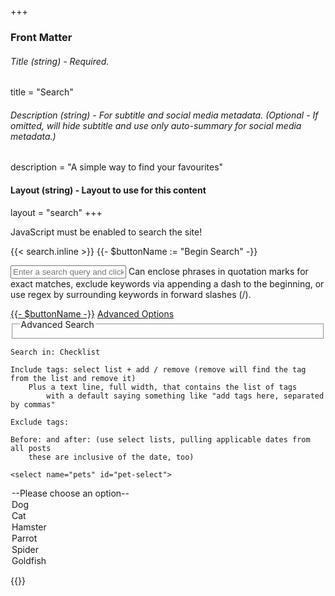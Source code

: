 +++
### Front Matter

###### Title (string) - Required.
title = "Search"

###### Description (string) - For subtitle and social media metadata. (Optional - If omitted, will hide subtitle and use only auto-summary for social media metadata.)
description = "A simple way to find your favourites"

#### Layout (string) - Layout to use for this content
layout = "search"
+++

<noscript>JavaScript must be enabled to search the site!</noscript>

{{< search.inline >}}
{{- $buttonName := "Begin Search" -}}
<form class='js-only' action='javascript:search();'>
	<input id='search-input' class='text-input' placeholder='Enter a search query and click "{{- $buttonName -}}"' title='Enter a search query and click "{{- $buttonName -}}"'/>
	Can enclose phrases in quotation marks for exact matches, exclude keywords via appending a dash to the beginning, or use regex by surrounding keywords in forward slashes (/).
	<p id='error-box' class='error-box hidden'></p>
	<a href='javascript:search();'>{{- $buttonName -}}</a>
	<a href='javascript:openAdvanced();'>Advanced Options</a>
	<fieldset id='advanced' class='hidden'>
		<legend>Advanced Search</legend>
	</fieldset>
	
	Search in: Checklist
	
	Include tags: select list + add / remove (remove will find the tag from the list and remove it)
		Plus a text line, full width, that contains the list of tags
			with a default saying something like "add tags here, separated by commas"
	
	Exclude tags: 
	
	Before: and after: (use select lists, pulling applicable dates from all posts
		these are inclusive of the date, too)
	
	<select name="pets" id="pet-select">
  <option value="">--Please choose an option--</option>
  <option value="dog">Dog</option>
  <option value="cat">Cat</option>
  <option value="hamster">Hamster</option>
  <option value="parrot">Parrot</option>
  <option value="spider">Spider</option>
  <option value="goldfish">Goldfish</option>
</select>
	
</form>

<div id='results-container'></div>
{{</ search.inline >}}
